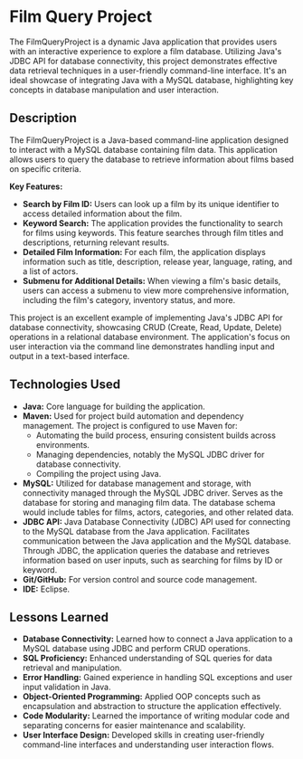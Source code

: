 # Film Query Project
The FilmQueryProject is a dynamic Java application that provides users with an interactive experience to explore a film database. Utilizing Java's JDBC API for database connectivity, this project demonstrates effective data retrieval techniques in a user-friendly command-line interface. It's an ideal showcase of integrating Java with a MySQL database, highlighting key concepts in database manipulation and user interaction.


## Description
The FilmQueryProject is a Java-based command-line application designed to interact with a MySQL database containing film data. This application allows users to query the database to retrieve information about films based on specific criteria.

**Key Features:**

* **Search by Film ID:** Users can look up a film by its unique identifier to access detailed information about the film.
* **Keyword Search:** The application provides the functionality to search for films using keywords. This feature searches through film titles and descriptions, returning relevant results.
* **Detailed Film Information:** For each film, the application displays information such as title, description, release year, language, rating, and a list of actors.
* **Submenu for Additional Details:** When viewing a film's basic details, users can access a submenu to view more comprehensive information, including the film's category, inventory status, and more.

This project is an excellent example of implementing Java's JDBC API for database connectivity, showcasing CRUD (Create, Read, Update, Delete) operations in a relational database environment. The application's focus on user interaction via the command line demonstrates handling input and output in a text-based interface.

## Technologies Used

* **Java:** Core language for building the application.
* **Maven:** Used for project build automation and dependency management. The project is configured to use Maven for:
    * Automating the build process, ensuring consistent builds across environments.
    * Managing dependencies, notably the MySQL JDBC driver for database connectivity.
    * Compiling the project using Java.
* **MySQL:** Utilized for database management and storage, with connectivity managed through the MySQL JDBC driver. Serves as the database for storing and managing film data. The database schema would include tables for films, actors, categories, and other related data.
* **JDBC API:** Java Database Connectivity (JDBC) API used for connecting to the MySQL database from the Java application. Facilitates communication between the Java application and the MySQL database. Through JDBC, the application queries the database and retrieves information based on user inputs, such as searching for films by ID or keyword.
* **Git/GitHub:** For version control and source code management.
* **IDE:** Eclipse.

## Lessons Learned
* **Database Connectivity:** Learned how to connect a Java application to a MySQL database using JDBC and perform CRUD operations.
* **SQL Proficiency:** Enhanced understanding of SQL queries for data retrieval and manipulation.
* **Error Handling:** Gained experience in handling SQL exceptions and user input validation in Java.
* **Object-Oriented Programming:** Applied OOP concepts such as encapsulation and abstraction to structure the application effectively.
* **Code Modularity:** Learned the importance of writing modular code and separating concerns for easier maintenance and scalability.
* **User Interface Design:** Developed skills in creating user-friendly command-line interfaces and understanding user interaction flows.